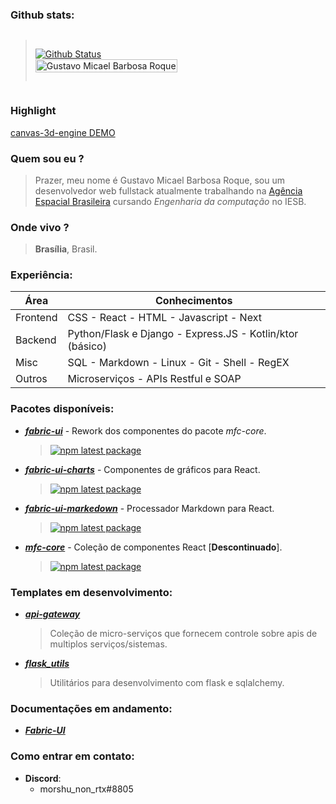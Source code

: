 ### Github stats:

<div style="display: flex; align-items: center; justify-content: space-between; gap: 16px">
  
> [![Github Status](https://github-readme-stats.vercel.app/api?username=FacoBackup&show_icons=true&title_color=fff&icon_color=79ff97&text_color=9f9f9f&bg_color=151515)](https://github.com/FacoBackup/FacoBackup)  
>   <a href="https://github.com/FacoBackup">
> <img height="100%" alt="Gustavo Micael Barbosa Roque" src="https://github-readme-stats.vercel.app/api/top-langs/?username=FacoBackup&layout=compact&theme=material-palenight&langs_count=12" />
> </a>
</div>

### Highlight
<a href="https://engine-demo.vercel.app/">canvas-3d-engine DEMO</a>

### Quem sou eu ?

> Prazer, meu nome é Gustavo Micael Barbosa Roque, sou um desenvolvedor web fullstack atualmente trabalhando na [Agência Espacial Brasileira](https://www.gov.br/aeb/pt-br) cursando *Engenharia da computação* no IESB.

### Onde vivo ?

> **Brasília**, Brasil.


### Experiência:
| Área     | Conhecimentos                                             |
|----------|-----------------------------------------------------------|
| Frontend | CSS - React - HTML - Javascript - Next                    |
| Backend  | Python/Flask e Django - Express.JS - Kotlin/ktor (básico) |
| Misc     | SQL - Markdown - Linux - Git - Shell - RegEX              |
| Outros   | Microserviços - APIs Restful e SOAP                       |


### Pacotes disponíveis:
- [***fabric-ui***](https://github.com/fabric-ui/fabric-ui) - Rework dos componentes do pacote *mfc-core*.
  > [![npm latest package](https://img.shields.io/npm/v/@f-ui/core/latest.svg)](https://www.npmjs.com/package/@f-ui/core)
  
- [***fabric-ui-charts***](https://github.com/fabric-ui/fabric-ui-charts) - Componentes de gráficos para React.
  > [![npm latest package](https://img.shields.io/npm/v/@f-ui/charts/latest.svg)](https://www.npmjs.com/package/@f-ui/charts)
  >
- [***fabric-ui-markedown***](https://github.com/fabric-ui/fabric-ui-markedown) - Processador Markdown para React.
  > [![npm latest package](https://img.shields.io/npm/v/@f-ui/markdown/latest.svg)](https://www.npmjs.com/package/@f-ui/markdown)

- [***mfc-core***](https://github.com/FacoBackup/mfc-core) - Coleção de componentes React [**Descontinuado**]. 
  > [![npm latest package](https://img.shields.io/npm/v/mfc-core/latest.svg)](https://www.npmjs.com/package/mfc-core)
  
### Templates em desenvolvimento:

- [***api-gateway***](https://github.com/not-only-gateway) 
  > Coleção de micro-serviços que fornecem controle sobre apis de multiplos serviços/sistemas.

- [***flask_utils***](https://github.com/FacoBackup/flask_utils.git) 
  > Utilitários para desenvolvimento com flask e sqlalchemy.

### Documentações em andamento:
- [***Fabric-UI***](https://fabric-ui.vercel.app/)

### Como entrar em contato:
  - **Discord**: 
    - morshu_non_rtx#8805
